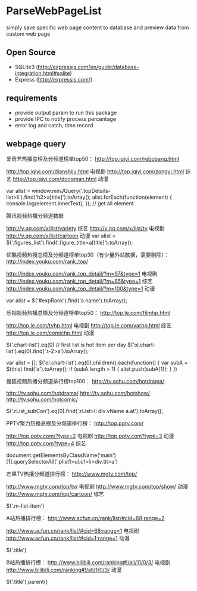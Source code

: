 # ParseWebPageList
simply save specific web page content to database and preview data from custom web page

## Open Source

* SQLite3 (http://expressjs.com/en/guide/database-integration.html#sqlite)
* Express (http://expressjs.com/)

## requirements

* provide output param to run this package
* provide IPC to notify process percentage
* error log and catch, time record

## webpage query

爱奇艺热播总榜及分频道榜单top50：
http://top.iqiyi.com/rebobang.html

http://top.iqiyi.com/dianshiju.html 电视剧
http://top.iqiyi.com/zongyi.html  综艺
http://top.iqiyi.com/dongman.html 动漫

var alist = window.minJQuery('.topDetails-list>li').find('h2>a[title]').toArray();
alist.forEach(function(element) {
    console.log(element.innerText);
});  // get all <a> element


腾讯视频热播分频道数据

http://v.qq.com/x/list/variety 综艺
http://v.qq.com/x/list/tv  电视剧
http://v.qq.com/x/list/cartoon 动漫
var alist = $('.figures_list').find('.figure_title>a[title]').toArray();


优酷视频热搜总榜及分频道榜单top30（有少量外站数据，需要剔除）： 
http://index.youku.com/rank_top/ 

http://index.youku.com/rank_top_detail/?m=97&type=1  电视剧
http://index.youku.com/rank_top_detail/?m=85&type=1 综艺
http://index.youku.com/rank_top_detail/?m=100&type=1 动漫

var alist = $('#expRank').find('a.name').toArray();

乐视视频热播总榜及分频道榜单top50： 
http://top.le.com/filmhp.html 

http://top.le.com/tvhp.html 电视剧
http://top.le.com/varhp.html 综艺
http://top.le.com/comichp.html 动漫

$('.chart-list').eq(0)  // first list is hot item per day
$('ol.chart-list').eq(0).find('.t-2>a').toArray();

var alist = [];
$('ol.chart-list').eq(0).children().each(function() {
    var subA = $(this).find('a').toArray();
    if (subA.length > 1) {
        alist.push(subA[1]);
    }
})

搜狐视频热播分频道排行榜top100： 
http://tv.sohu.com/hotdrama/ 

http://tv.sohu.com/hotdrama/
http://tv.sohu.com/hotshow/
http://tv.sohu.com/hotcomic/

$('.rList_subCon').eq(0).find('.rList>li div.vName a.at').toArray();


PPTV聚力热播总榜及分频道排行榜： 
http://top.pptv.com/ 

http://top.pptv.com/?type=2 电视剧
http://top.pptv.com?type=3   动漫
http://top.pptv.com?type=4   综艺

document.getElementsByClassName('main')[1].querySelectorAll('.plist1>ul.cf>li>div.tit>a')

芒果TV热播分频道排行榜： 
http://www.mgtv.com/top/ 

http://www.mgtv.com/top/tv/ 电视剧
http://www.mgtv.com/top/show/  动漫
http://www.mgtv.com/top/cartoon/ 综艺

$('.m-list-item')

A站热播排行榜：
http://www.acfun.cn/rank/list/#cid=68;range=2

http://www.acfun.cn/rank/list/#cid=68;range=1 电视剧
http://www.acfun.cn/rank/list/#cid=1;range=1 动漫

$('.title')

B站热播排行榜：
http://www.bilibili.com/ranking#!/all/11/0/3/  电视剧
http://www.bilibili.com/ranking#!/all/1/0/3/   动漫

$('.title').parent()
